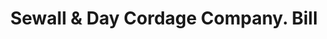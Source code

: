 ---
doi: 10.7916/D8D238PV
date_other: '1883'
date_other_textual: '1883'
form: printed ephemera
genre:
- Invoices
name:
- Sewall & Day Cordage Company
object_in_context_url: https://biggert.cul.columbia.edu/items/view/ave_biggert_00452
subject_hierarchical_geographic:
- Boston, Massachusetts, United States
subject_name:
- Sewall & Day Cordage Company
title: Sewall & Day Cordage Company. Bill
sort_title: Sewall & Day Cordage Company. Bill
call_number: ave_biggert_00452
coordinates:
- 42.35805555555556,-71.06361111111111
pid: ave_biggert_00452
identifiers: ave_biggert_00452
permalink: /biggert/ave_biggert_00452/
layout: iiif-image-page
---